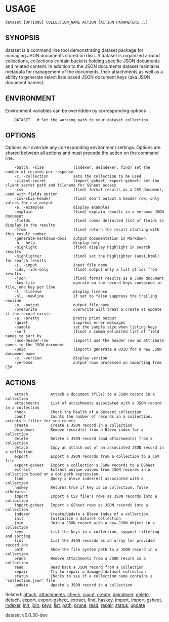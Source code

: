 
# USAGE

	dataset [OPTIONS] COLLECTION_NAME ACTION [ACTION PARAMETERS...]

## SYNOPSIS


dataset is a command line tool demonstrating dataset package for managing 
JSON documents stored on disc. A dataset is organized around collections,
collections contain buckets holding specific JSON documents and related content.
In addition to the JSON documents dataset maintains metadata for management
of the documents, their attachments as well as a ability to generate select lists
based JSON document keys (aka JSON document names).



## ENVIRONMENT

Environment variables can be overridden by corresponding options

```
    DATASET   # Set the working path to your dataset collection
```

## OPTIONS

Options will override any corresponding environment settings. Options are shared between all actions and must precede the action on the command line.

```
    -batch, -size             (indexer, deindexer, find) set the number of records per response
    -c, -collection           sets the collection to be used
    -client-secret            (import-gsheet, export-gsheet) set the client secret path and filename for GSheet access
    -csv                      (find) format results as a CSV document, used with fields option
    -csv-skip-header          (find) don't output a header row, only values for csv output
    -e, -examples             display examples
    -explain                  (find) explain results in a verbose JSON document
    -fields                   (find) comma delimited list of fields to display in the results
    -from                     (find) return the result starting with this result number
    -generate-markdown-docs   output documentation in Markdown
    -h, -help                 display help
    -highlight                (find) display highlight in search results
    -highlighter              (find) set the highlighter (ansi,html) for search results
    -i, -input                input file name
    -ids, -ids-only           (find) output only a list of ids from results
    -json                     (find) format results as a JSON document
    -key-file                 operate on the record keys contained in file, one key per line
    -l, -license              display license
    -nl, -newline             if set to false suppress the trailing newline
    -o, -output               output file name
    -overwrite                overwrite will treat a create as update if the record exists
    -p, -pretty               pretty print output
    -quiet                    suppress error messages
    -sample                   set the sample size when listing keys
    -sort                     (find) a comma delimited list of field names to sort by
    -use-header-row           (import) use the header row as attribute names in the JSON document
    -uuid                     (import) generate a UUID for a new JSON document name
    -v, -version              display version
    -verbose                  output rows processed on importing from CSV
```


## ACTIONS

```
    attach          Attach a document (file) to a JSON record in a collection
    attachments     List of attachments associated with a JSON record in a collection
    check           Check the health of a dataset collection
    count           Counts the number of records in a collection, accepts a filter for sub-counts
    create          Create a JSON record in a collection
    deindexer       Remove record(s) from a Bleve index for a collection
    delete          Delete a JSON record (and attachments) from a collection
    detach          Copy an attach out of an associated JSON record in a collection
    export          Export a JSON records from a collection to a CSV file
    export-gsheet   Export a collection's JSON records to a GSheet
    extract         Extract unique values from JSON records in a collection based on a dot path expression
    find            Query a bleve index(es) associated with a collection
    haskey          Returns true if key is in collection, false otherwise
    import          Import a CSV file's rows as JSON records into a collection
    import-gsheet   Import a GSheet rows as JSON records into a collection
    indexer         Create/Update a Bleve index of a collection
    init            Initialize a dataset collection
    join            Join a JSON record with a new JSON object in a collection
    keys            List the keys in a collection, support filtering and sorting
    list            List the JSON records as an array for provided record ids
    path            Show the file system path to a JSON record in a collection
    prune           Remove attachments from a JSON record in a collection
    read            Read back a JSON record from a collection
    repair          Try to repair a damaged dataset collection
    status          Checks to see if a collection name contains a 'collection.json' file
    update          Update a JSON record in a collection
```


Related: [attach](attach.html), [attachments](attachments.html), [check](check.html), [count](count.html), [create](create.html), [deindexer](deindexer.html), [delete](delete.html), [detach](detach.html), [export](export.html), [export-gsheet](export-gsheet.html), [extract](extract.html), [find](find.html), [haskey](haskey.html), [import](import.html), [import-gsheet](import-gsheet.html), [indexer](indexer.html), [init](init.html), [join](join.html), [keys](keys.html), [list](list.html), [path](path.html), [prune](prune.html), [read](read.html), [repair](repair.html), [status](status.html), [update](update.html)

dataset v0.0.30-dev
